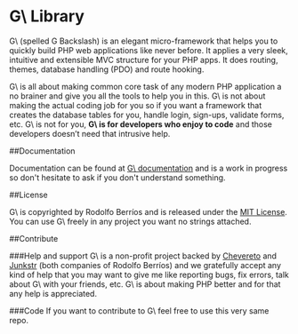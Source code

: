G\ Library
=

G\ (spelled G Backslash) is an elegant micro-framework that helps you to quickly build PHP web applications like never before. It applies a very sleek, intuitive and extensible MVC structure for your PHP apps. It does routing, themes, database handling (PDO) and route hooking.

G\ is all about making common core task of any modern PHP application a no brainer and give you all the tools to help you in this. G\ is not about making the actual coding job for you so if you want a framework that creates the database tables for you, handle login, sign-ups, validate forms, etc. G\ is not for you, **G\ is for developers who enjoy to code** and those developers doesn’t need that intrusive help.

##Documentation

Documentation can be found at [G\ documentation](http://gbackslash.com/docs "G\ website documentation") and is a work in progress so don't hesitate to ask if you don't understand something.

##License

G\ is copyrighted by Rodolfo Berríos and is released under the [MIT License](http://opensource.org/licenses/MIT). You can use G\ freely in any project you want no strings attached.

##Contribute

###Help and support
G\ is a non-profit project backed by [Chevereto](https://chevereto.com/) and [Junkstr](http://www.junkstr.com/) (both companies of Rodolfo Berríos) and we gratefully accept any kind of help that you may want to give me like reporting bugs, fix errors, talk about G\ with your friends, etc. G\ is about making PHP better and for that any help is appreciated.

###Code
If you want to contribute to G\ feel free to use this very same repo.
